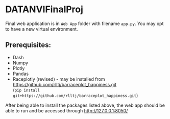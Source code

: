 # DATANVIFinalProj

Final web application is in `Web App` folder with filename `app.py`.
You may opt to have a new virtual environment.

## Prerequisites:

- Dash
- Numpy
- Plotly
- Pandas
- Raceplotly (revised) - may be installed from https://github.com/rlltj/barraceplot_happiness.git 
<br>(`pip install git+https://github.com/rlltj/barraceplot_happiness.git`)

After being able to install the packages listed above, the web app should be able to run and be accessed through http://127.0.0.1:8050/ 
